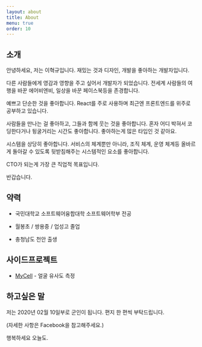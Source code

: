 ```yaml
---
layout: about
title: About
menu: true
order: 10
---
```


## 소개

안녕하세요, 저는 이혁규입니다. 재밌는 것과 디자인, 개발을 좋아하는 개발자입니다.

다른 사람들에게 영감과 영향을 주고 싶어서 개발자가 되었습니다. 전세계 사람들의 여행을 바꾼 에어비엔비, 일상을 바꾼 페이스북등을 존경합니다.

예쁘고 단순한 것을 좋아합니다. React를 주로 사용하며 최근엔 프론트엔드를 위주로 공부하고 있습니다.

사람들을 만나는 걸 좋아하고, 그들과 함께 웃는 것을 좋아합니다. 혼자 어디 박혀서 코딩한다거나 뒹굴거리는 시간도 좋아합니다. 좋아하는게 많은 타입인 것 같아요.

시스템을 상당히 좋아합니다. 서비스의 체계뿐만 아니라, 조직 체계, 운영 체계등 올바르게 돌아갈 수 있도록 뒷받침해주는 시스템적인 요소를 좋아합니다.

CTO가 되는게 가장 큰 직업적 목표입니다.

반갑습니다.

## 약력

- 국민대학교 소프트웨어융합대학 소프트웨어학부 전공

- 월봉초 / 쌍용중 / 업성고 졸업

- 충청남도 천안 출생

## 사이드프로젝트

- [MyCell](https://github.com/ehyeok9/MyCell) - 얼굴 유사도 측정

## 하고싶은 말

저는 2020년 02월 10일부로 군인이 됩니다. 편지 한 편씩 부탁드립니다.

(자세한 사항은 Facebook을 참고해주세요.)

행복하세요 오늘도.
